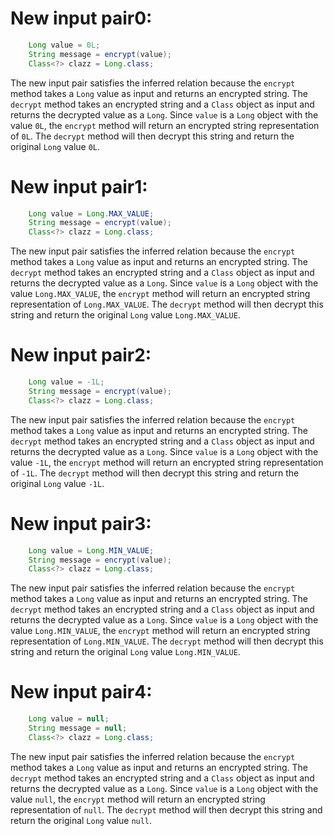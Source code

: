 # New input pair0:
```java
    Long value = 0L;
    String message = encrypt(value);
    Class<?> clazz = Long.class;
```
The new input pair satisfies the inferred relation because the `encrypt` method takes a `Long` value as input and returns an encrypted string. The `decrypt` method takes an encrypted string and a `Class` object as input and returns the decrypted value as a `Long`. Since `value` is a `Long` object with the value `0L`, the `encrypt` method will return an encrypted string representation of `0L`. The `decrypt` method will then decrypt this string and return the original `Long` value `0L`.

# New input pair1:
```java
    Long value = Long.MAX_VALUE;
    String message = encrypt(value);
    Class<?> clazz = Long.class;
```
The new input pair satisfies the inferred relation because the `encrypt` method takes a `Long` value as input and returns an encrypted string. The `decrypt` method takes an encrypted string and a `Class` object as input and returns the decrypted value as a `Long`. Since `value` is a `Long` object with the value `Long.MAX_VALUE`, the `encrypt` method will return an encrypted string representation of `Long.MAX_VALUE`. The `decrypt` method will then decrypt this string and return the original `Long` value `Long.MAX_VALUE`.

# New input pair2:
```java
    Long value = -1L;
    String message = encrypt(value);
    Class<?> clazz = Long.class;
```
The new input pair satisfies the inferred relation because the `encrypt` method takes a `Long` value as input and returns an encrypted string. The `decrypt` method takes an encrypted string and a `Class` object as input and returns the decrypted value as a `Long`. Since `value` is a `Long` object with the value `-1L`, the `encrypt` method will return an encrypted string representation of `-1L`. The `decrypt` method will then decrypt this string and return the original `Long` value `-1L`.

# New input pair3:
```java
    Long value = Long.MIN_VALUE;
    String message = encrypt(value);
    Class<?> clazz = Long.class;
```
The new input pair satisfies the inferred relation because the `encrypt` method takes a `Long` value as input and returns an encrypted string. The `decrypt` method takes an encrypted string and a `Class` object as input and returns the decrypted value as a `Long`. Since `value` is a `Long` object with the value `Long.MIN_VALUE`, the `encrypt` method will return an encrypted string representation of `Long.MIN_VALUE`. The `decrypt` method will then decrypt this string and return the original `Long` value `Long.MIN_VALUE`.

# New input pair4:
```java
    Long value = null;
    String message = null;
    Class<?> clazz = Long.class;
```
The new input pair satisfies the inferred relation because the `encrypt` method takes a `Long` value as input and returns an encrypted string. The `decrypt` method takes an encrypted string and a `Class` object as input and returns the decrypted value as a `Long`. Since `value` is a `Long` object with the value `null`, the `encrypt` method will return an encrypted string representation of `null`. The `decrypt` method will then decrypt this string and return the original `Long` value `null`.
